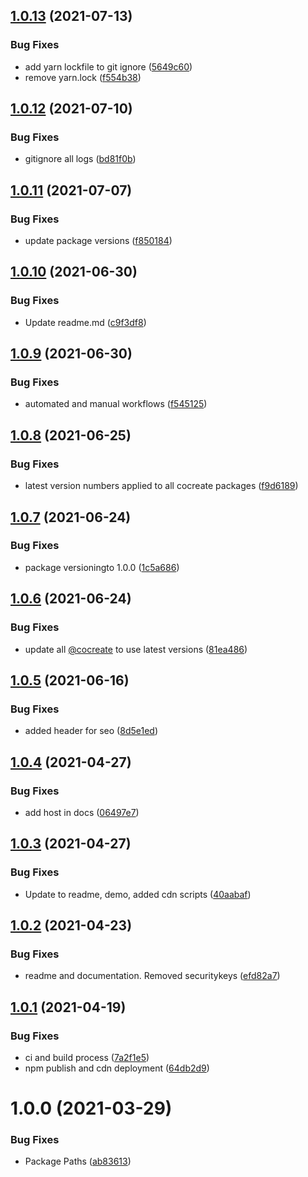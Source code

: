 ## [1.0.13](https://github.com/CoCreate-app/CoCreate-quill-adder/compare/v1.0.12...v1.0.13) (2021-07-13)


### Bug Fixes

* add yarn lockfile to git ignore ([5649c60](https://github.com/CoCreate-app/CoCreate-quill-adder/commit/5649c602f7fa224d854c547ac076d55d71241fdb))
* remove yarn.lock ([f554b38](https://github.com/CoCreate-app/CoCreate-quill-adder/commit/f554b386b42b5554d4ba06860a906641ee76b0f0))

## [1.0.12](https://github.com/CoCreate-app/CoCreate-quill-adder/compare/v1.0.11...v1.0.12) (2021-07-10)


### Bug Fixes

* gitignore all logs ([bd81f0b](https://github.com/CoCreate-app/CoCreate-quill-adder/commit/bd81f0bf166639013d9ca4f1952aacf770647cb1))

## [1.0.11](https://github.com/CoCreate-app/CoCreate-quill-adder/compare/v1.0.10...v1.0.11) (2021-07-07)


### Bug Fixes

* update package versions ([f850184](https://github.com/CoCreate-app/CoCreate-quill-adder/commit/f8501846ddd1f0193786e76c528a03ecdab538dc))

## [1.0.10](https://github.com/CoCreate-app/CoCreate-quill-adder/compare/v1.0.9...v1.0.10) (2021-06-30)


### Bug Fixes

* Update readme.md ([c9f3df8](https://github.com/CoCreate-app/CoCreate-quill-adder/commit/c9f3df8adfc77032ed0d6bf43a682b9c3c6af780))

## [1.0.9](https://github.com/CoCreate-app/CoCreate-quill-adder/compare/v1.0.8...v1.0.9) (2021-06-30)


### Bug Fixes

* automated and manual workflows ([f545125](https://github.com/CoCreate-app/CoCreate-quill-adder/commit/f5451250ec08795e01c6e5b6b5cd14dc676a3e01))

## [1.0.8](https://github.com/CoCreate-app/CoCreate-quill-adder/compare/v1.0.7...v1.0.8) (2021-06-25)


### Bug Fixes

* latest version numbers applied to all cocreate packages ([f9d6189](https://github.com/CoCreate-app/CoCreate-quill-adder/commit/f9d6189e9faad383daf2657a32cf35fd49ffd939))

## [1.0.7](https://github.com/CoCreate-app/CoCreate-quill-adder/compare/v1.0.6...v1.0.7) (2021-06-24)


### Bug Fixes

* package versioningto 1.0.0 ([1c5a686](https://github.com/CoCreate-app/CoCreate-quill-adder/commit/1c5a686e54aa1baa2688632e59c1f02a4d512cf7))

## [1.0.6](https://github.com/CoCreate-app/CoCreate-quill-adder/compare/v1.0.5...v1.0.6) (2021-06-24)


### Bug Fixes

* update all [@cocreate](https://github.com/cocreate) to use latest versions ([81ea486](https://github.com/CoCreate-app/CoCreate-quill-adder/commit/81ea4865595df9e4d709cd1aea7ad1ae3f075be2))

## [1.0.5](https://github.com/CoCreate-app/CoCreate-quill-adder/compare/v1.0.4...v1.0.5) (2021-06-16)


### Bug Fixes

* added header for seo ([8d5e1ed](https://github.com/CoCreate-app/CoCreate-quill-adder/commit/8d5e1ed05b6aed70ec45759af5bd5ee8472b5cf1))

## [1.0.4](https://github.com/CoCreate-app/CoCreate-quill-adder/compare/v1.0.3...v1.0.4) (2021-04-27)


### Bug Fixes

* add host in docs ([06497e7](https://github.com/CoCreate-app/CoCreate-quill-adder/commit/06497e7337593123552319f838bfb4384e7ffb80))

## [1.0.3](https://github.com/CoCreate-app/CoCreate-quill-adder/compare/v1.0.2...v1.0.3) (2021-04-27)


### Bug Fixes

* Update to readme, demo, added cdn scripts ([40aabaf](https://github.com/CoCreate-app/CoCreate-quill-adder/commit/40aabafefbd50c8aac636ee13591a1747f03bbc4))

## [1.0.2](https://github.com/CoCreate-app/CoCreate-quill-adder/compare/v1.0.1...v1.0.2) (2021-04-23)


### Bug Fixes

* readme and documentation. Removed securitykeys ([efd82a7](https://github.com/CoCreate-app/CoCreate-quill-adder/commit/efd82a7c0328f81d7a72a22ecedc6101948ac78b))

## [1.0.1](https://github.com/CoCreate-app/CoCreate-quill-adder/compare/v1.0.0...v1.0.1) (2021-04-19)


### Bug Fixes

* ci and build process ([7a2f1e5](https://github.com/CoCreate-app/CoCreate-quill-adder/commit/7a2f1e5fcbfdbcda5b91b532f6b0533ce1735111))
* npm publish and cdn deployment ([64db2d9](https://github.com/CoCreate-app/CoCreate-quill-adder/commit/64db2d933c8f225de3225322c1e8ae19606aeb56))

# 1.0.0 (2021-03-29)


### Bug Fixes

* Package Paths ([ab83613](https://github.com/CoCreate-app/CoCreate-quill-adder/commit/ab83613853cfec70d620469f59415995fe9c8385))
